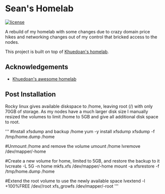 # Sean's Homelab

<!-- ANCHOR: introduction -->

[![license](https://img.shields.io/github/license/khuedoan/homelab?style=flat-square&logo=gnu&logoColor=white)](https://www.gnu.org/licenses/gpl-3.0.html)

A rebuild of my homelab with some changes due to crazy domain price hikes and networking changes out of my control that bricked access to the nodes.

This project is built on top of [Khuedoan's homelab](https://github.com/khuedoan/homelab).


## Acknowledgements
- [Khuedoan's awesome homelab](https://github.com/khuedoan/homelab)

## Post Installation
Rocky linux gives available diskspace to /home, leaving root (/) with only 70GB of storage. As my nodes have a much larger disk size I manually resized the volumes to limit /home to 5GB and give all additional disk space to root.

'''
#Install  xfsdump and backup /home
yum -y install xfsdump
xfsdump -f /tmp/home.dump /home

#Unmount /home and remove the volume
umount /home
lvremove /dev/mapper/<vg name>-home

#Create a new volume for home, limited to 5GB, and restore the backup to it
lvcreate -L 5G -n home <vg name>
mkfs.xfs /dev/mapper/<vg name>-home
mount -a
xfsrestore -f /tmp/home.dump /home

#Extend the root volume to use the newly available space
lvextend -l +100%FREE /dev/<vg name>/root
xfs_growfs /dev/mapper/<vg name>-root
'''
